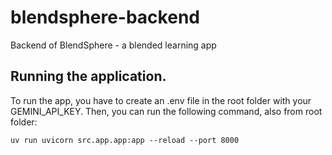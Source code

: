 # blendsphere-backend
Backend of BlendSphere - a blended learning app

## Running the application.
To run the app, you have to create an .env file in the
root folder with your GEMINI_API_KEY.
Then, you can run the following command, also from root folder:

``uv run uvicorn src.app.app:app --reload --port 8000``